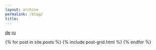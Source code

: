 ```yaml
---
layout: archive
permalink: /blog/
title: 
---
```

<a href="/de/" class="btn-i18n-inverse" hreflang="de">de</a> <a href="/ru/" class="btn-i18n-inverse" hreflang="ru">ru</a>
<div class="tiles">
{% for post in site.posts %}
	{% include post-grid.html %}
{% endfor %}
</div><!-- /.tiles -->
